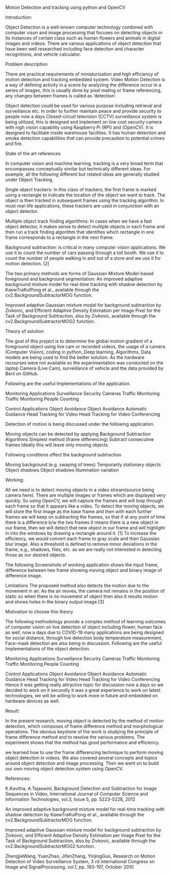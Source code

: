 Motion Detection and tracking using python and OpenCV



Introduction:

Object Detection is a well-known computer technology combined with computer vison and image processing that focuses on detecting objects or its instances of certain class such as human flowers and animals in digital images and videos.
There are various applications of object detection that have been well researched including face detection and character recognitions, and vehicle calculator. 

Problem description 


There are practical requirements of miniaturization and high efficiency of motion detection and tracking embedded system. Video Motion Detection is a way of defining activity in a scene by analyzing the difference occur in a series of images, this is usually done by pixel mating or frame referencing, any changes between frames is called as ‘detection’.

Object detection could be used for various purpose including retrieval and surveillance etc.
In order to further maintain peace and provide security to people now a days Closed-circuit television (CCTV) surveillance system is being utilized, this is designed and implement on low cost security camera with nigh vision capability using Raspberry Pi (RPI) and (OpenCV).
It is designed to facilitate inside warehouse facilities.
It has human detection and smoke detection capabilities that can provide precaution to potential crimes and fire.



State of the art references

In computer vision and machine learning, tracking is a very broad term that encompasses conceptually similar but technically different ideas. For example, all the following different but related ideas are generally studied under Object Tracking.


Single object trackers: In this class of trackers, the first frame is marked using a rectangle to indicate the location of the object we want to track. The object is then tracked in subsequent frames using the tracking algorithm. 
In most real-life applications, these trackers are used in conjunction with an object detector. 

Multiple object track finding algorithms: In cases when we have a fast object detector, it makes sense to detect multiple objects in each frame and then run a track finding algorithm that identifies which rectangle in one frame corresponds to a rectangle in the next frame.

Background subtraction: is critical in many computer vision applications. We use it to count the number of cars passing through a toll booth. We use it to count the number of people walking in and out of a store and we use it for motion detection. [2]

The two primary methods are forms of Gaussian Mixture Model-based foreground and background segmentation: 
An improved adaptive background mixture model for real-time tracking with shadow detection by KaewTraKulPong et al., available through the cv2.BackgroundSubtractorMOG function. 

Improved adaptive Gaussian mixture model for background subtraction by Zivkovic, and Efficient Adaptive Density Estimation per Image Pixel for the Task of Background Subtraction, also by Zivkovic, available through the cv2.BackgroundSubtractorMOG2 function.

Theory of solution 

The goal of this project is to determine the global motion gradient of a foreground object using live cam or recorded videos, the usage of a camera (Computer Vision), coding in python, Deep learning, Algorithms, Data models are being used to find the better solution.
As the hardware recourses were not available so the experimentation was conducted on the laptop Camera (Live Cam), surveillance of vehicle and the data provided by Beril on GitHub. 

Following are the useful Implementations of the application.

Monitoring Applications Surveillance 
Security Cameras 
Traffic Monitoring Traffic Monitoring 
People Counting 


Control Applications
Object Avoidance Object Avoidance 
Automatic Guidance 
Head Tracking for Video Head Tracking for Video Conferencing

Detection of motion is being discussed under the following application.

Moving objects can be detected by applying Background Subtraction Algorithms
Simplest method (frame differencing) 
Subtract consecutive frames 
Ideally this will leave only moving objects 

Following conditions effect the background subtraction 

Moving background (e.g. swaying of trees) 
Temporarily stationary objects 
Object shadows Object shadows 
Illumination variation

Working:

All we need is to detect moving objects in a video stream(source being camera here). There are multiple images or frames which are displayed very quickly. So using OpenCV, we will capture the frames and will loop through each frame so that it appears like a video. To detect the moving objects, we will store the first image as the base frame and then with each further frames we will keep on subtracting the frames, so that if at any point of time there is a difference b/w the two frames it means there is a new object in our frame, then we will detect that new object in our frame and will highlight in into the windows by drawing a rectangle around it. [1]
To increase the efficiency, we would convert each frame to gray scale and then Gaussian blur image. Also a threshold is defined to remove minor deviations in the frame, e.g., shadows, flies, etc. as we are really not interested in detecting those as our desired objects.

The following Screenshots of working application shows the input frame, difference between two frame showing moving object and binary image of difference image.

Limitations 
The proposed method also detects the motion due to the movement in air. As the air moves, the camera not remains in the position of static so when there is no movement of object then also it results motion and shows holes in the binary output image.[3]


Motivation to choose this theory 

The following methodology provide a complex method of learning outcomes of computer vision on live detection of object including flower, human face as well, now a days due to COVID-19 many applications are being designed for social distance, through live detection body temperature measurement, Face-mask detection are also being in discussion. Following are the useful Implementations of the object detection.

Monitoring Applications Surveillance 
Security Cameras 
Traffic Monitoring Traffic Monitoring 
People Counting 


Control Applications
Object Avoidance Object Avoidance 
Automatic Guidance 
Head Tracking for Video Head Tracking for Video Conferencing
Hence it was getting really attractive topic for discussion now a days so we decided to work on it secondly it was a great experience to work on latest technologies, we will be willing to work more in future and embedded on hardware devices as well.

Result:

In the present research, moving object is detected by the method of motion detection, which composes of frame difference method and morphological operations. The obvious keystone of the work is studying the principle of frame difference method and to resolve the various problems. The experiment shows that the method has good performance and efficiency.

we learned how to use the frame differencing technique to perform moving object detection in videos. We also covered several concepts and topics around object detection and image processing. Then we went on to build our own moving object detection system using OpenCV.


References: 

K.Kavitha, A.Tejaswini, Background Detection and Subtraction for Image Sequences in Video, International Journal of Computer Science and Information Technologies, vol.3, Issue 5, pp. 5223-5226, 2012

An improved adaptive background mixture model for real-time tracking with shadow detection by KaewTraKulPong et al., available through the cv2.BackgroundSubtractorMOG function. 

Improved adaptive Gaussian mixture model for background subtraction by Zivkovic, and Efficient Adaptive Density Estimation per Image Pixel for the Task of Background Subtraction, also by Zivkovic, available through the cv2.BackgroundSubtractorMOG2 function.

ZhengjieWang, YuanZhao, JifenZhang, YinjingGuo, Research on Motion Detection of Video Surveillance System, 3 rd International Congress on Image and SignalProcessing, vol.1, pp. 193-197, October 2010

